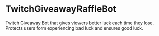 # TwitchGiveawayRaffleBot
Twitch Giveaway Bot that gives viewers better luck each time they lose.  Protects users form experiencing bad luck and ensures good luck.
